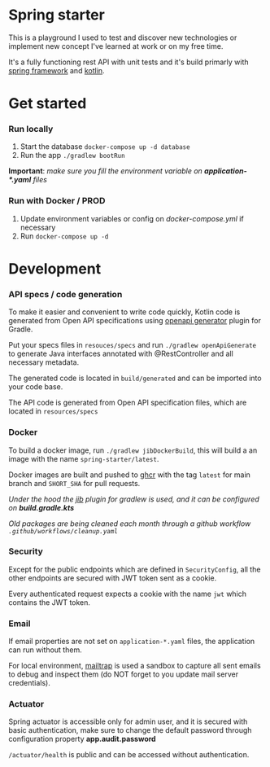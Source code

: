 # Spring starter
This is a playground I used to test and discover new technologies or implement new concept I've learned at work or on my free time.

It's a fully functioning rest API with unit tests and it's build primarly with [spring framework](spring.io) and [kotlin](kotlinlang.org).

# Get started
### Run locally
1. Start the database `docker-compose up -d database`
2. Run the app `./gradlew bootRun`

**Important**: *make sure you fill the environment variable on **application-\*.yaml** files*

### Run with Docker / PROD

1. Update environment variables or config on *docker-compose.yml* if necessary
2. Run `docker-compose up -d`

# Development

### API specs / code generation

To make it easier and convenient to write code quickly, Kotlin code is generated from Open API specifications using [openapi generator](https://github.com/OpenAPITools/openapi-generator) plugin for Gradle.

Put your specs files in `resouces/specs` and run `./gradlew openApiGenerate` to generate Java interfaces annotated with @RestController and all necessary metadata.

The generated code is located in `build/generated` and can be imported into your code base.

The API code is generated from Open API specification files, which are located in `resources/specs`


### Docker

To build a docker image, run `./gradlew jibDockerBuild`, this will build a an image with the name `spring-starter/latest`.

Docker images are built and pushed to [ghcr](https://github.com/ablil/spring-starter/pkgs/container/spring-starter) with the tag `latest` for main branch and `SHORT_SHA` for pull requests.

*Under the hood the [jib](https://cloud.google.com/blog/products/application-development/introducing-jib-build-java-docker-images-better) plugin for gradlew is used, and it can be configured on **build.gradle.kts***

*Old packages are being cleaned each month through a github workflow `.github/workflows/cleanup.yaml`*

### Security

Except for the public endpoints which are defined in `SecurityConfig`, all the other endpoints are secured with JWT token sent as a cookie.

Every authenticated request expects a cookie with the name `jwt` which contains the JWT token.

### Email

If email properties are not set on `application-*.yaml` files, the application can run without them.

For local environment, [mailtrap](mailtrap.io) is used a sandbox to capture all sent emails to debug and inspect them (do NOT forget to you update mail server credentials).

### Actuator

Spring actuator is accessible only for admin user, and it is secured with basic authentication, make sure to change the default password through configuration property
**app.audit.password**

`/actuator/health` is public and can be accessed without authentication.
